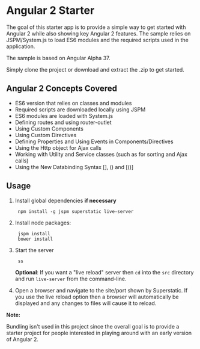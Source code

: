 # Angular 2 Starter

The goal of this starter app is to provide
a simple way to get started with Angular 2 while also showing key Angular 2 features. The sample
relies on JSPM/System.js to load ES6 modules and the required scripts used in the application.

The sample is based on Angular Alpha 37.

Simply clone the project or download and extract the .zip to get started.

## Angular 2 Concepts Covered

* ES6 version that relies on classes and modules
* Required scripts are downloaded locally using JSPM
* ES6 modules are loaded with System.js
* Defining routes and using router-outlet
* Using Custom Components
* Using Custom Directives
* Defining Properties and Using Events in Components/Directives
* Using the Http object for Ajax calls
* Working with Utility and Service classes (such as for sorting and Ajax calls)
* Using the New Databinding Syntax [], () and [()]

## Usage

1. Install global dependencies **if necessary**

        npm install -g jspm superstatic live-server

2. Install node packages:

        jspm install
        bower install

3. Start the server

        ss
        
   **Optional**: If you want a "live reload" server then `cd` into the `src` directory and run `live-server` from the command-line.

4. Open a browser and navigate to the site/port shown by Superstatic. 
If you use the live reload option then a browser will automatically be displayed and any changes to files will cause it to reload.


**Note:** 

Bundling isn't used in this project since the overall goal is to provide a starter project for people interested in
playing around with an early version of Angular 2.
